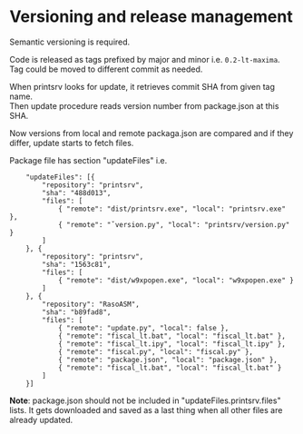 # Versioning and release management

Semantic versioning is required.

Code is released as tags prefixed by major and minor i.e. `0.2-lt-maxima`.  
Tag could be moved to different commit as needed.

When printsrv looks for update, it retrieves commit SHA from given tag name.  
Then update procedure reads version number from package.json at this SHA.  

Now versions from local and remote packaga.json are compared and if they differ,
update starts to fetch files.

Package file has section "updateFiles" i.e.
```
    "updateFiles": [{
        "repository": "printsrv",
        "sha": "488d013",
        "files": [
            { "remote": "dist/printsrv.exe", "local": "printsrv.exe" },
            { "remote": "ˇversion.py", "local": "printsrv/version.py" }
        ]
    }, {
        "repository": "printsrv",
        "sha": "1563c81",
        "files": [
            { "remote": "dist/w9xpopen.exe", "local": "w9xpopen.exe" }
        ]
    }, {
        "repository": "RasoASM",
        "sha": "b89fad8",
        "files": [
            { "remote": "update.py", "local": false },
            { "remote": "fiscal_lt.bat", "local": "fiscal_lt.bat" },
            { "remote": "fiscal_lt.ipy", "local": "fiscal_lt.ipy" },
            { "remote": "fiscal.py", "local": "fiscal.py" },
            { "remote": "package.json", "local": "package.json" },
            { "remote": "fiscal_lt.bat", "local": "fiscal_lt.bat" }
        ]
    }]
```

**Note**: package.json should not be included in "updateFiles.printsrv.files" lists. It gets
downloaded and saved as a last thing when all other files are already updated.
